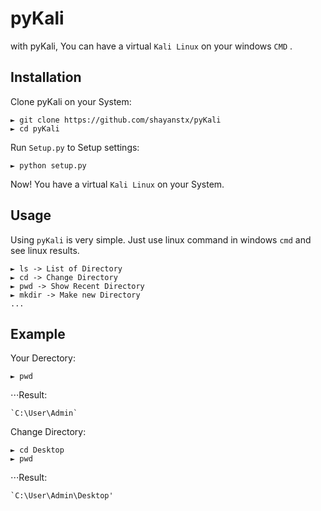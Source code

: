 # pyKali
with pyKali, You can have a virtual `Kali Linux` on your windows `CMD` .

## Installation
Clone pyKali on your System:
```
► git clone https://github.com/shayanstx/pyKali
► cd pyKali
```

Run `Setup.py` to Setup settings:
```
► python setup.py
```

Now! You have a virtual `Kali Linux` on your System.

## Usage
Using `pyKali` is very simple.
Just use linux command in windows `cmd` and see linux results.
```
► ls -> List of Directory
► cd -> Change Directory
► pwd -> Show Recent Directory
► mkdir -> Make new Directory
...
```

## Example
Your Derectory:
```
► pwd
```
⋅⋅⋅Result:
```
`C:\User\Admin`
```
Change Directory:
```
► cd Desktop
► pwd
```
⋅⋅⋅Result:
```
`C:\User\Admin\Desktop'
```